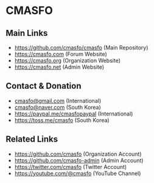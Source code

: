 
# CMASFO

## Main Links

* https://github.com/cmasfo/cmasfo (Main Repository)
* https://cmasfo.com (Forum Website)
* https://cmasfo.org (Organization Website)
* https://cmasfo.net (Admin Website)

## Contact & Donation

* cmasfo@gmail.com (International)
* cmasfo@naver.com (South Korea)
* https://paypal.me/cmasfopaypal (International)
* https://toss.me/cmasfo (South Korea)

## Related Links

* https://github.com/cmasfo (Organization Account)
* https://github.com/cmasfo-admin (Admin Account)
* https://twitter.com/cmasfo (Twitter Account)
* https://youtube.com/@cmasfo (YouTube Channel)
